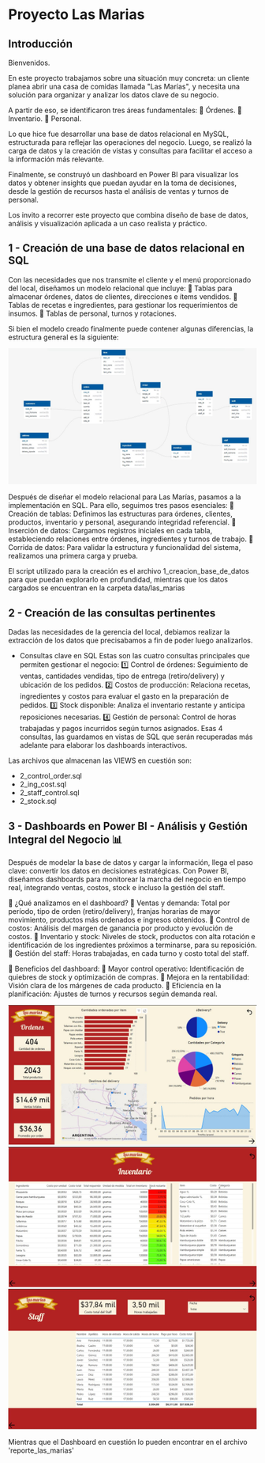 # Proyecto Las Marias

## Introducción

Bienvenidos.

En este proyecto trabajamos sobre una situación muy concreta: un cliente planea abrir una casa de comidas llamada "Las Marías", y necesita una solución para organizar y analizar los datos clave de su negocio.

A partir de eso, se identificaron tres áreas fundamentales: 
🔹 Órdenes. 
🔹 Inventario. 
🔹 Personal.

Lo que hice fue desarrollar una base de datos relacional en MySQL, estructurada para reflejar las operaciones del negocio. Luego, se realizó la carga de datos y la creación de vistas y consultas para facilitar el acceso a la información más relevante.

Finalmente, se construyó un dashboard en Power BI para visualizar los datos y obtener insights que puedan ayudar en la toma de decisiones, desde la gestión de recursos hasta el análisis de ventas y turnos de personal.

Los invito a recorrer este proyecto que combina diseño de base de datos, análisis y visualización aplicada a un caso realista y práctico.

## 1 - Creación de una base de datos relacional en SQL

Con las necesidades que nos transmite el cliente y el menú proporcionado del local, diseñamos un modelo relacional que incluye:
🔹 Tablas para almacenar órdenes, datos de clientes, direcciones e ítems vendidos.
🔹 Tablas de recetas e ingredientes, para gestionar los requerimientos de insumos.
🔹 Tablas de personal, turnos y rotaciones.

Si bien el modelo creado finalmente puede contener algunas diferencias, la estructura general es la siguiente:

![Modelo relacional de la base de datos de Las Marías](create_bd.JPG)

Después de diseñar el modelo relacional para Las Marías, pasamos a la implementación en SQL. Para ello, seguimos tres pasos esenciales:
🔹 Creación de tablas: Definimos las estructuras para órdenes, clientes, productos, inventario y personal, asegurando integridad referencial.
🔹 Inserción de datos: Cargamos registros iniciales en cada tabla, estableciendo relaciones entre órdenes, ingredientes y turnos de trabajo.
🔹 Corrida de datos: Para validar la estructura y funcionalidad del sistema, realizamos una primera carga y prueba.

El script utilizado para la creación es el archivo 1_creacion_base_de_datos para que puedan explorarlo en profundidad, mientras que los datos cargados se encuentran en la carpeta data/las_marias

## 2 - Creación de las consultas pertinentes

Dadas las necesidades de la gerencia del local, debiamos realizar la extracción de los datos que precisabamos a fin de poder luego analizarlos.

- Consultas clave en SQL
Estas son las cuatro consultas principales que permiten gestionar el negocio:
1️⃣ Control de órdenes: Seguimiento de ventas, cantidades vendidas, tipo de entrega (retiro/delivery) y ubicación de los pedidos.
2️⃣ Costos de producción: Relaciona recetas, ingredientes y costos para evaluar el gasto en la preparación de pedidos.
3️⃣ Stock disponible: Analiza el inventario restante y anticipa reposiciones necesarias.
4️⃣ Gestión de personal: Control de horas trabajadas y pagos incurridos según turnos asignados.
Esas 4 consultas, las guardamos en vistas de SQL que serán recuperadas más adelante para elaborar los dashboards interactivos.

Las archivos que almacenan las VIEWS en cuestión son:
- 2_control_order.sql
- 2_ing_cost.sql
- 2_staff_control.sql
- 2_stock.sql

## 3 - Dashboards en Power BI - Análisis y Gestión Integral del Negocio 📊 
Después de modelar la base de datos y cargar la información, llega el paso clave: convertir los datos en decisiones estratégicas. Con Power BI, diseñamos dashboards para monitorear la marcha del negocio en tiempo real, integrando ventas, costos, stock e incluso la gestión del staff. 

🔹 ¿Qué analizamos en el dashboard? 
📌 Ventas y demanda: Total por período, tipo de orden (retiro/delivery), franjas horarias de mayor movimiento, productos más ordenados e ingresos obtenidos. 
📌 Control de costos: Análisis del margen de ganancia por producto y evolución de costos. 
📌 Inventario y stock: Niveles de stock, productos con alta rotación e identificación de los ingredientes próximos a terminarse, para su reposición. 
📌 Gestión del staff: Horas trabajadas, en cada turno y costo total del staff. 

🔹 Beneficios del dashboard: 
📌 Mayor control operativo: Identificación de quiebres de stock y optimización de compras. 
📌 Mejora en la rentabilidad: Visión clara de los márgenes de cada producto. 
📌 Eficiencia en la planificación: Ajustes de turnos y recursos según demanda real. 

![Dashboard del control de órdenes](reporte1.JPG)
![Dashboard del control de inventario](reporte2.JPG)
![Dashboard del control de staff](reporte3.JPG)

Mientras que el Dashboard en cuestión lo pueden encontrar en el archivo 'reporte_las_marias'
